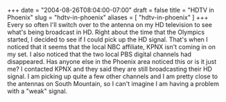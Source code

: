 +++
date = "2004-08-26T08:04:00-07:00"
draft = false
title = "HDTV in Phoenix"
slug = "hdtv-in-phoenix"
aliases = [
	"hdtv-in-phoenix"
]
+++
Every so often I'll switch over to the antenna on my HD television&nbsp;to see what's being broadcast in HD. Right about the time that the Olympics started, I decided to see if I could pick up the HD signal. That's when I noticed that it seems that the local NBC affiliate, KPNX&nbsp;isn't coming in on my set. I also noticed that the two local PBS digital channels had disappeared. Has anyone else in the Phoenix area noticed this or is it just me? I contacted KPNX and they said they are still broadcasting their HD signal. I am picking up quite a few other channels and I am pretty close to the antennas on South Mountain, so I can't imagine I am having a problem with a "weak" signal.